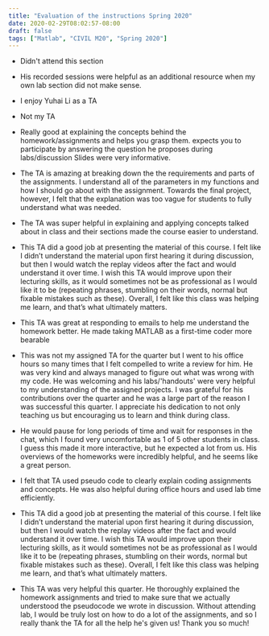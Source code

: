 ```yaml
---
title: "Evaluation of the instructions Spring 2020"
date: 2020-02-29T08:02:57-08:00
draft: false
tags: ["Matlab", "CIVIL M20", "Spring 2020"]
---
```


* Didn't attend this section
* His recorded sessions were helpful as an additional resource when my own lab section did not make
sense.
* I enjoy Yuhai Li as a TA
* Not my TA
* Really good at explaining the concepts behind the homework/assignments and helps you grasp them.
expects you to participate by answering the question he proposes during labs/discussion
Slides were very informative.
* The TA is amazing at breaking down the the requirements and parts of the assignments. I understand
all of the parameters in my functions and how I should go about with the assignment. Towards the final
project, however, I felt that the explanation was too vague for students to fully understand what was
needed.
* The TA was super helpful in explaining and applying concepts talked about in class and their sections
made the course easier to understand.
* This TA did a good job at presenting the material of this course. I felt like I didn’t understand the material
upon first hearing it during discussion, but then I would watch the replay videos after the fact and would
understand it over time. I wish this TA would improve upon their lecturing skills, as it would sometimes
not be as professional as I would like it to be (repeating phrases, stumbling on their words, normal but
fixable mistakes such as these). Overall, I felt like this class was helping me learn, and that’s what
ultimately matters.
* This TA was great at responding to emails to help me understand the homework better. He made taking
MATLAB as a first-time coder more bearable
* This was not my assigned TA for the quarter but I went to his office hours so many times that I felt
compelled to write a review for him. He was very kind and always managed to figure out what was wrong with my code. He was welcoming and his labs/'handouts' were very helpful to my understanding of the assigned projects. I was grateful for his contributions over the quarter and he was a large part of
the reason I was successful this quarter. I appreciate his dedication to not only teaching us but
encouraging us to learn and think during class.

* He would pause for long periods of time and wait for responses in the chat, which I found very
uncomfortable as 1 of 5 other students in class. I guess this made it more interactive, but he expected a
lot from us. His overviews of the homeworks were incredibly helpful, and he seems like a great person.
* I felt that TA used pseudo code to clearly explain coding assignments and concepts. He was also
helpful during office hours and used lab time efficiently.
* This TA did a good job at presenting the material of this course. I felt like I didn’t understand the material
upon first hearing it during discussion, but then I would watch the replay videos after the fact and would
understand it over time. I wish this TA would improve upon their lecturing skills, as it would sometimes
not be as professional as I would like it to be (repeating phrases, stumbling on their words, normal but
fixable mistakes such as these). Overall, I felt like this class was helping me learn, and that’s what
ultimately matters.
* This TA was very helpful this quarter. He thoroughly explained the homework assignments and tried to
make sure that we actually understood the pseudocode we wrote in discussion. Without attending lab, I
would be truly lost on how to do a lot of the assignments, and so I really thank the TA for all the help
he's given us! Thank you so much!